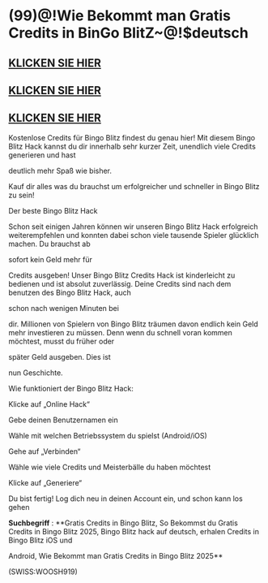 # (99)@!Wie Bekommt man Gratis Credits in BinGo BlitZ~@!$deutsch

## [KLICKEN SIE HIER](https://agri-servicesagency.com/getmedia/1496da3c-d49c-4765-bd9c-9439a387f10b/b1ng0bl1tz.html)
## [KLICKEN SIE HIER](https://agri-servicesagency.com/getmedia/1496da3c-d49c-4765-bd9c-9439a387f10b/b1ng0bl1tz.html)
## [KLICKEN SIE HIER](https://agri-servicesagency.com/getmedia/1496da3c-d49c-4765-bd9c-9439a387f10b/b1ng0bl1tz.html)

Kostenlose Credits für Bingo Blitz findest du genau hier! Mit diesem Bingo Blitz Hack kannst du dir innerhalb sehr kurzer Zeit, unendlich viele Credits generieren und hast 

deutlich mehr Spaß wie bisher. 

Kauf dir alles was du brauchst um erfolgreicher und schneller in Bingo Blitz zu sein!

Der beste Bingo Blitz Hack

Schon seit einigen Jahren können wir unseren Bingo Blitz Hack erfolgreich weiterempfehlen und konnten dabei schon viele tausende Spieler glücklich machen. Du brauchst ab 

sofort kein Geld mehr für 

Credits ausgeben! Unser Bingo Blitz Credits Hack ist kinderleicht zu bedienen und ist absolut zuverlässig. Deine Credits sind nach dem benutzen des Bingo Blitz Hack, auch 

schon nach wenigen Minuten bei 

dir. Millionen von Spielern von Bingo Blitz träumen davon endlich kein Geld mehr investieren zu müssen. Denn wenn du schnell voran kommen möchtest, musst du früher oder 

später Geld ausgeben. Dies ist 

nun Geschichte.

Wie funktioniert der Bingo Blitz Hack:

Klicke auf „Online Hack“

Gebe deinen Benutzernamen ein

Wähle mit welchen Betriebssystem du spielst (Android/iOS)

Gehe auf „Verbinden“

Wähle wie viele Credits und Meisterbälle du haben möchtest

Klicke auf „Generiere“

Du bist fertig! Log dich neu in deinen Account ein, und schon kann los gehen


**Suchbegriff** : **Gratis Credits in Bingo Blitz, So Bekommst du Gratis Credits in Bingo Blitz 2025, Bingo Blitz hack auf deutsch, erhalen Credits in Bingo Blitz iOS und 

Android, Wie Bekommt man Gratis Credits in Bingo Blitz 2025**

(SWISS:WOOSH919)